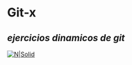 # Git-x
## _ejercicios dinamicos de git_

[![N|Solid](https://images.squarespace-cdn.com/content/v1/5ff371aa96a9ec7fa143f0f4/1614345362903-K9XFWVGKJP0PSIDIE3P7/Red+Rabbit+logo)](https://github.com/ArdaTX/Git-x)

